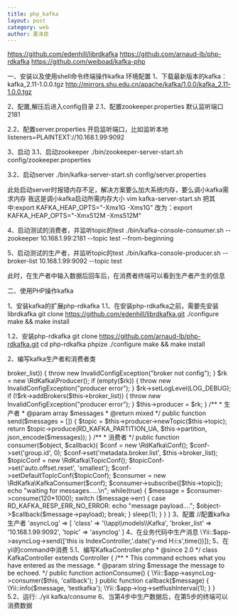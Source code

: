 ```yaml
---
title: php_kafka
layout: post
category: web
author: 夏泽民
---
```

https://github.com/edenhill/librdkafka
https://github.com/arnaud-lb/php-rdkafka
https://github.com/weiboad/kafka-php
<!-- more -->
一、安装以及使用shell命令终端操作kafka
环境配置
1、下载最新版本的kafka： kafka_2.11-1.0.0.tgz
http://mirrors.shu.edu.cn/apache/kafka/1.0.0/kafka_2.11-1.0.0.tgz 

2、配置,解压后进入config目录
2.1、配置zookeeper.properties
默认监听端口2181

2.2、配置server.properties
开启监听端口，比如监听本地
listeners=PLAINTEXT://10.168.1.99:9092

3、启动
3.1、启动zookeeper
./bin/zookeeper-server-start.sh config/zookeeper.properties

3.2、启动server
./bin/kafka-server-start.sh config/server.properties

此处启动server时报错内存不足，解决方案要么加大系统内存，要么调小kafka需求内存
我这是调小kafka启动所需内存大小
vim kafka-server-start.sh
把其中:export KAFKA_HEAP_OPTS="-Xmx1G -Xms1G"
改为：export KAFKA_HEAP_OPTS="-Xmx512M -Xms512M"

4、启动测试的消费者，并监听topic的test
./bin/kafka-console-consumer.sh --zookeeper 10.168.1.99:2181 --topic test --from-beginning

5、启动测试的生产者，并监听topic的test
./bin/kafka-console-producer.sh --broker-list 10.168.1.99:9092 --topic test

此时，在生产者中输入数据后回车后，在消费者终端可以看到生产者产生的信息



二、使用PHP操作kafka

1、安装kafka的扩展php-rdkafka
1.1、在安装php-rdkafka之前，需要先安装librdkafka
git clone https://github.com/edenhill/librdkafka.git
./configure
make && make install

1.2、安装php-rdkafka
git clone https://github.com/arnaud-lb/php-rdkafka.git
cd php-rdkafka
phpize
./configure
make && make install

2、编写kafka生产者和消费者类

<?php
/**
 * Kafka.php.
 * User: lvfk
 * Date: 2018/2/7 0007
 * Time: 11:04
 * Desc: Kafka服务
 */
 
namespace app\models;
 
 
use yii\base\InvalidConfigException;
 
class Kafka
{
    public $broker_list = '10.168.1.99:9092';//配置kafka，可以用逗号隔开多个kafka
    public $topic = 'topic';
    public $partition = 0;
 
    protected $producer = null;
    protected $consumer = null;
 
    public function __construct()
    {
        if (empty($this->broker_list)) {
            throw new InvalidConfigException("broker not config");
        }
        $rk = new \RdKafka\Producer();
        if (empty($rk)) {
            throw new InvalidConfigException("producer error");
        }
        $rk->setLogLevel(LOG_DEBUG);
        if (!$rk->addBrokers($this->broker_list)) {
            throw new InvalidConfigException("producer error");
        }
        $this->producer = $rk;
    }
 
    /**
     * 生产者
     * @param array $messages
     * @return mixed
     */
    public function send($messages = [])
    {
        $topic = $this->producer->newTopic($this->topic);
        return $topic->produce(RD_KAFKA_PARTITION_UA, $this->partition, json_encode($messages));
    }
 
    /**
     * 消费者
     */
    public function consumer($object, $callback){
        $conf = new \RdKafka\Conf();
        $conf->set('group.id', 0);
        $conf->set('metadata.broker.list', $this->broker_list);
 
        $topicConf = new \RdKafka\TopicConf();
        $topicConf->set('auto.offset.reset', 'smallest');
 
        $conf->setDefaultTopicConf($topicConf);
 
        $consumer = new \RdKafka\KafkaConsumer($conf);
 
        $consumer->subscribe([$this->topic]);
 
        echo "waiting for messages.....\n";
        while(true) {
            $message = $consumer->consume(120*1000);
            switch ($message->err) {
                case RD_KAFKA_RESP_ERR_NO_ERROR:
                    echo "message payload....";
                    $object->$callback($message->payload);
                    break;
            }
            sleep(1);
        }
    }
}

3、配置
//配置kafka生产者
'asyncLog' => [
    'class' => '\\app\\models\\Kafka',
    'broker_list' => '10.168.1.99:9092',
    'topic' => 'asynclog'
]

4、在业务代码中生产消息
\Yii::$app->asyncLog->send(['this is IndexController,'.date('y-md H:i:s',time())]);



5、在yii的command中消费

5.1、编写KafkaController.php

<?php
/**
 * @link http://www.yiiframework.com/
 * @copyright Copyright (c) 2008 Yii Software LLC
 * @license http://www.yiiframework.com/license/
 */
 
namespace app\commands;
 
use yii\console\Controller;
 
/**
 * This command echoes the first argument that you have entered.
 *
 * This command is provided as an example for you to learn how to create console commands.
 *
 * @author Qiang Xue <qiang.xue@gmail.com>
 * @since 2.0
 */
class KafkaController extends Controller
{
    /**
     * This command echoes what you have entered as the message.
     * @param string $message the message to be echoed.
     */
    public function actionConsume()
    {
        \Yii::$app->asyncLog->consumer($this, 'callback');
 
    }
 
    public function callback($message)
    {
        \Yii::info($message, 'testkafka');
        \Yii::$app->log->setflushInterval(1);
    }
 
}

5.2、运行:
./yii kafka/consume


6、当第4步中生产数据后，在第5步的终端可以消费数据
